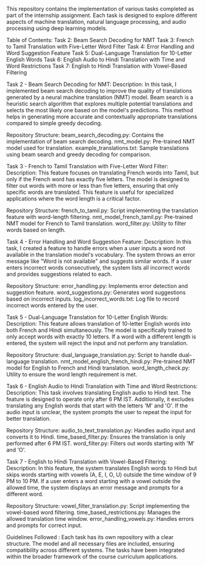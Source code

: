 This repository contains the implementation of various tasks completed as part of the internship assignment. Each task is designed to explore different aspects of machine translation, natural language processing, and audio processing using deep learning models.

Table of Contents:
Task 2: Beam Search Decoding for NMT
Task 3: French to Tamil Translation with Five-Letter Word Filter
Task 4: Error Handling and Word Suggestion Feature
Task 5: Dual-Language Translation for 10-Letter English Words
Task 6: English Audio to Hindi Translation with Time and Word Restrictions
Task 7: English to Hindi Translation with Vowel-Based Filtering



Task 2 - Beam Search Decoding for NMT:
Description:
In this task, I implemented beam search decoding to improve the quality of translations generated by a neural machine translation (NMT) model. Beam search is a heuristic search algorithm that explores multiple potential translations and selects the most likely one based on the model's predictions. This method helps in generating more accurate and contextually appropriate translations compared to simple greedy decoding.

Repository Structure:
beam_search_decoding.py: Contains the implementation of beam search decoding.
nmt_model.py: Pre-trained NMT model used for translation.
example_translations.txt: Sample translations using beam search and greedy decoding for comparison.



Task 3 - French to Tamil Translation with Five-Letter Word Filter:
Description:
This feature focuses on translating French words into Tamil, but only if the French word has exactly five letters. The model is designed to filter out words with more or less than five letters, ensuring that only specific words are translated. This feature is useful for specialized applications where the word length is a critical factor.

Repository Structure:
french_to_tamil.py: Script implementing the translation feature with word-length filtering.
nmt_model_french_tamil.py: Pre-trained NMT model for French to Tamil translation.
word_filter.py: Utility to filter words based on length.



Task 4 - Error Handling and Word Suggestion Feature:
Description:
In this task, I created a feature to handle errors when a user inputs a word not available in the translation model's vocabulary. The system throws an error message like "Word is not available" and suggests similar words. If a user enters incorrect words consecutively, the system lists all incorrect words and provides suggestions related to each.

Repository Structure:
error_handling.py: Implements error detection and suggestion feature.
word_suggestions.py: Generates word suggestions based on incorrect inputs.
log_incorrect_words.txt: Log file to record incorrect words entered by the user.



Task 5 - Dual-Language Translation for 10-Letter English Words:
Description:
This feature allows translation of 10-letter English words into both French and Hindi simultaneously. The model is specifically trained to only accept words with exactly 10 letters. If a word with a different length is entered, the system will reject the input and not perform any translation.

Repository Structure:
dual_language_translation.py: Script to handle dual-language translation.
nmt_model_english_french_hindi.py: Pre-trained NMT model for English to French and Hindi translation.
word_length_check.py: Utility to ensure the word length requirement is met.



Task 6 - English Audio to Hindi Translation with Time and Word Restrictions:
Description:
This task involves translating English audio to Hindi text. The feature is designed to operate only after 6 PM IST. Additionally, it excludes translating any English words that start with the letters 'M' and 'O'. If the audio input is unclear, the system prompts the user to repeat the input for better translation.

Repository Structure:
audio_to_text_translation.py: Handles audio input and converts it to Hindi.
time_based_filter.py: Ensures the translation is only performed after 6 PM IST.
word_filter.py: Filters out words starting with 'M' and 'O'.



Task 7 - English to Hindi Translation with Vowel-Based Filtering:
Description:
In this feature, the system translates English words to Hindi but skips words starting with vowels (A, E, I, O, U) outside the time window of 9 PM to 10 PM. If a user enters a word starting with a vowel outside the allowed time, the system displays an error message and prompts for a different word.

Repository Structure:
vowel_filter_translation.py: Script implementing the vowel-based word filtering.
time_based_restrictions.py: Manages the allowed translation time window.
error_handling_vowels.py: Handles errors and prompts for correct input.




Guidelines Followed :
Each task has its own repository with a clear structure.
The model and all necessary files are included, ensuring compatibility across different systems.
The tasks have been integrated within the broader framework of the course curriculum applications.
